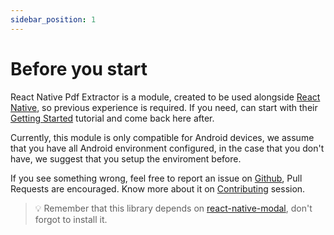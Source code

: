 ```yaml
---
sidebar_position: 1
---
```


# Before you start

React Native Pdf Extractor is a module, created to be used alongside [React Native](https://github.com/facebook/react-native), so previous experience is required. If you need, can start with their [Getting Started](https://reactnative.dev/docs/getting-started) tutorial and come back here after.

Currently, this module is only compatible for Android devices, we assume that you have all Android environment configured, in the case that you don't have, we suggest that you setup the enviroment before.

If you see something wrong, feel free to report an issue on [Github](https://github.com/1fabiopereira/react-native-pdf-extractor), Pull Requests are encouraged. Know more about it on [Contributing](./contributing.md) session.

> :bulb: Remember that this library depends on [react-native-modal](https://www.npmjs.com/package/react-native-modal), don't forgot to install it.
